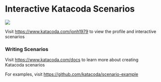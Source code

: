 # Interactive Katacoda Scenarios

[![](http://shields.katacoda.com/katacoda/jonh1979/count.svg)](https://www.katacoda.com/jonh1979 "Get your profile on Katacoda.com")

Visit https://www.katacoda.com/jonh1979 to view the profile and interactive scenarios

### Writing Scenarios
Visit https://www.katacoda.com/docs to learn more about creating Katacoda scenarios

For examples, visit https://github.com/katacoda/scenario-example
